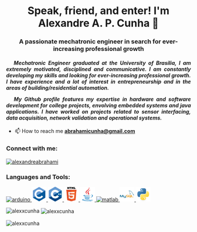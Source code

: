 <h1 align="center">Speak, friend, and enter! I'm Alexandre A. P. Cunha 👋</h1>
<h3 align="center">A passionate mechatronic engineer in search for ever-increasing professional growth</h3>

<h4 align="justify"> &emsp; <i>Mechatronic Engineer graduated at the University of Brasilia, I am extremely motivated, disciplined and communicative. I am constantly developing my skills and looking for ever-increasing professional growth. I have experience and a lot of interest in entrepreneurship and in the areas of building/residential automation. 
  
&emsp; My Github profile features my expertise in hardware and software development for college projects, envolving embedded systems and java applications. I have worked on projects related to sensor interfacing, data acquisition, network validation and operational systems. </i></h4>

- 📫 How to reach me **abrahamicunha@gmail.com**

<h3 align="left">Connect with me:</h3>
<p align="left">
<a href="https://linkedin.com/in/alexandreabrahami" target="blank"><img align="center" src="https://raw.githubusercontent.com/rahuldkjain/github-profile-readme-generator/master/src/images/icons/Social/linked-in-alt.svg" alt="alexandreabrahami" height="30" width="40" /></a>
</p>

<h3 align="left">Languages and Tools:</h3>
<p align="left"> <a href="https://www.arduino.cc/" target="_blank" rel="noreferrer"> <img src="https://cdn.worldvectorlogo.com/logos/arduino-1.svg" alt="arduino" width="40" height="40"/> </a> <a href="https://www.cprogramming.com/" target="_blank" rel="noreferrer"> <img src="https://raw.githubusercontent.com/devicons/devicon/master/icons/c/c-original.svg" alt="c" width="40" height="40"/> </a> <a href="https://www.w3schools.com/cpp/" target="_blank" rel="noreferrer"> <img src="https://raw.githubusercontent.com/devicons/devicon/master/icons/cplusplus/cplusplus-original.svg" alt="cplusplus" width="40" height="40"/> </a> <a href="https://www.w3.org/html/" target="_blank" rel="noreferrer"> <img src="https://raw.githubusercontent.com/devicons/devicon/master/icons/html5/html5-original-wordmark.svg" alt="html5" width="40" height="40"/> </a> <a href="https://www.java.com" target="_blank" rel="noreferrer"> <img src="https://raw.githubusercontent.com/devicons/devicon/master/icons/java/java-original.svg" alt="java" width="40" height="40"/> </a> <a href="https://www.mathworks.com/" target="_blank" rel="noreferrer"> <img src="https://upload.wikimedia.org/wikipedia/commons/2/21/Matlab_Logo.png" alt="matlab" width="40" height="40"/> </a> <a href="https://www.mysql.com/" target="_blank" rel="noreferrer"> <img src="https://raw.githubusercontent.com/devicons/devicon/master/icons/mysql/mysql-original-wordmark.svg" alt="mysql" width="40" height="40"/> </a> <a href="https://www.python.org" target="_blank" rel="noreferrer"> <img src="https://raw.githubusercontent.com/devicons/devicon/master/icons/python/python-original.svg" alt="python" width="40" height="40"/> </a> </p>

<p><img align="left" src="https://github-readme-stats.vercel.app/api/top-langs?username=alexxcunha&show_icons=true&locale=en&layout=compact" alt="alexxcunha" /></p>

<p>&nbsp;<img align="center" src="https://github-readme-stats.vercel.app/api?username=alexxcunha&show_icons=true&locale=en" alt="alexxcunha" /></p>

<p><img align="center" src="https://github-readme-streak-stats.herokuapp.com/?user=alexxcunha&" alt="alexxcunha" /></p>

